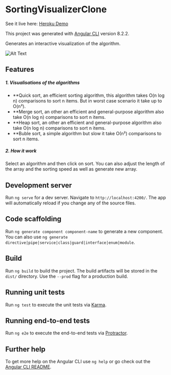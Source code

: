 # SortingVisualizerClone

See it live here: [Heroku Demo](https://ng8-sorting-visualizer.herokuapp.com/)

This project was generated with [Angular CLI](https://github.com/angular/angular-cli) version 8.2.2.

Generates an interactive visualization of the algorithm.

![Alt Text](https://media.giphy.com/media/cKVkHxEG3hyBCNs5mh/source.gif)

## Features

##### 1. Visualisations of the algorithms

- **Quick sort, an efficient sorting algorithm, this algorithm takes O(n log n) comparisons to sort n items. But in worst case scenario it take up to O(n²).
- **Merge sort, an other an efficient and general-purpose algorithm also take O(n log n) comparisons to sort n items.
- **Heap sort, an other an efficient and general-purpose algorithm also take O(n log n) comparisons to sort n items.
- **Buble sort, a simple algorithm but slow it take О(n²) comparisons to sort n items.

##### 2. How it work

Select an algorithm and then click on sort. You can also adjust the length of the array and the sorting speed as well as generate new array.

## Development server

Run `ng serve` for a dev server. Navigate to `http://localhost:4200/`. The app will automatically reload if you change any of the source files.

## Code scaffolding

Run `ng generate component component-name` to generate a new component. You can also use `ng generate directive|pipe|service|class|guard|interface|enum|module`.

## Build

Run `ng build` to build the project. The build artifacts will be stored in the `dist/` directory. Use the `--prod` flag for a production build.

## Running unit tests

Run `ng test` to execute the unit tests via [Karma](https://karma-runner.github.io).

## Running end-to-end tests

Run `ng e2e` to execute the end-to-end tests via [Protractor](http://www.protractortest.org/).

## Further help

To get more help on the Angular CLI use `ng help` or go check out the [Angular CLI README](https://github.com/angular/angular-cli/blob/master/README.md).
